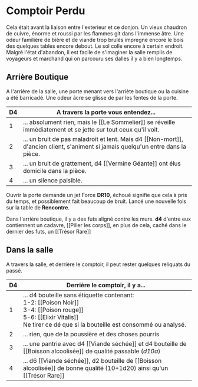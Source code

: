 # Comptoir Perdu

Cela était avant la liaison entre l'exterieur et ce donjon. Un vieux chaudron de cuivre, énorme et roussi par les flammes git dans l'immense âtre.  Une odeur familière de bière et de viande trop brulés impregne encore le bois des quelques tables encore debout. Le sol colle encore à certain endroit. Malgré l'état d'abandon, il est facile de s'imaginer la salle remplis de voyageurs et marchand qui on parcouru ses dalles il y a bien longtemps.

## Arrière Boutique

A l'arrière de la salle, une porte menant vers l'arriète boutique ou la cuisine a été barricadé. Une odeur âcre se glisse de par les fentes de la porte.

| D4  | A travers la porte vous entendez...                                                                                              |
| --- | -------------------------------------------------------------------------------------------------------------------------------- |
| 1   | ... absolument rien, mais le [[Le Sommelier]] se réveille immédiatement et se jette sur tout ceux qu'il voit.                    |
| 2   | ... un bruit de pas maladroit et lent. Mais d4 [[Non-mort]], d'ancien client, s'animent si jamais quelqu'un entre dans la pièce. |
| 3   | ... un bruit de grattement, d4 [[Vermine Géante]] ont élus domicile dans la pièce.                                               |
| 4   | ... un silence paisible.                                                                                                         |
Ouvrir la porte demande un jet Force **DR10**, échoué signifie que cela à pris du temps, et possiblement fait beaucoup de bruit. Lancé une nouvelle fois sur la table de **Rencontre**.

Dans l'arrière boutique, il y a des futs aligné contre les murs. **d4** d'entre eux contiennent un cadavre, [[Piller les corps]], en plus de cela, caché dans le dernier des futs, un [[Trésor Rare]]

## Dans la salle

A travers la salle, et derrière le comptoir, il peut rester quelques reliquats du passé.

| D4  | Derrière le comptoir, il y a...                                                                                                                                                        |
| --- | -------------------------------------------------------------------------------------------------------------------------------------------------------------------------------------- |
| 1   | ... d4 bouteille sans étiquette contenant: <br>1-2: [[Poison Noir]]<br>3-4: [[Poison rouge]]<br>5-6: [[Elixir Vitalis]]<br>Ne tirer ce dé que si la bouteille est consommé ou analysé. |
| 2   | ... rien, que de la poussière et des choses pourris                                                                                                                                    |
| 3   | ... une pantrie avec d4 [[Viande séchée]] et d4 bouteille de [[Boisson alcoolisée]] de qualité passable (*d10a*)                                                                      |
| 4   | ... d6 [[Viande séchée]], d2 bouteille de [[Boisson alcoolisée]] de bonne qualité (10+1d20) ainsi qu'un [[Trésor Rare]]                                                               |



